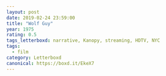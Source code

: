 ```yaml
---
layout: post 
date: 2019-02-24 23:59:00
title: "Wolf Guy"
year: 1975
rating: 0.5
tags_letterboxd: narrative, Kanopy, streaming, HDTV, NYC
tags:
  - film
category: Letterboxd
canonical: https://boxd.it/EkeX7
---
```

